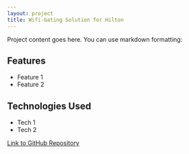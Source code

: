 ```yaml
---
layout: project
title: Wifi-Gating Solution for Hilton
---
```


Project content goes here. You can use markdown formatting:

## Features
- Feature 1
- Feature 2

## Technologies Used
- Tech 1
- Tech 2

[Link to GitHub Repository](https://github.com/yourusername/project)